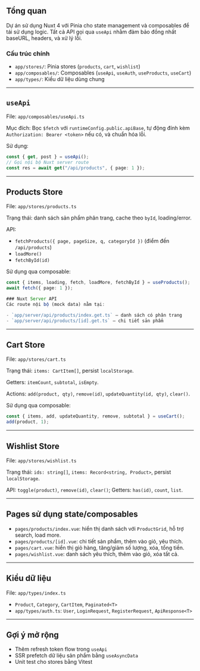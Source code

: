 ## Tổng quan

Dự án sử dụng Nuxt 4 với Pinia cho state management và composables để tái sử dụng logic. Tất cả API gọi qua `useApi` nhằm đảm bảo đồng nhất baseURL, headers, và xử lý lỗi.

### Cấu trúc chính

- `app/stores/`: Pinia stores (`products`, `cart`, `wishlist`)
- `app/composables/`: Composables (`useApi`, `useAuth`, `useProducts`, `useCart`)
- `app/types/`: Kiểu dữ liệu dùng chung

---

## `useApi`

File: `app/composables/useApi.ts`

Mục đích: Bọc `$fetch` với `runtimeConfig.public.apiBase`, tự động đính kèm `Authorization: Bearer <token>` nếu có, và chuẩn hóa lỗi.

Sử dụng:

```ts
const { get, post } = useApi();
// Gọi nội bộ Nuxt server route
const res = await get("/api/products", { page: 1 });
```

---

## Products Store

File: `app/stores/products.ts`

Trạng thái: danh sách sản phẩm phân trang, cache theo `byId`, loading/error.

API:

- `fetchProducts({ page, pageSize, q, categoryId })` (điểm đến `/api/products`)
- `loadMore()`
- `fetchById(id)`

Sử dụng qua composable:

```ts
const { items, loading, fetch, loadMore, fetchById } = useProducts();
await fetch({ page: 1 });

### Nuxt Server API
Các route nội bộ (mock data) nằm tại:

- `app/server/api/products/index.get.ts` — danh sách có phân trang
- `app/server/api/products/[id].get.ts` — chi tiết sản phẩm
```

---

## Cart Store

File: `app/stores/cart.ts`

Trạng thái: `items: CartItem[]`, persist `localStorage`.

Getters: `itemCount`, `subtotal`, `isEmpty`.

Actions: `add(product, qty)`, `remove(id)`, `updateQuantity(id, qty)`, `clear()`.

Sử dụng qua composable:

```ts
const { items, add, updateQuantity, remove, subtotal } = useCart();
add(product, 1);
```

---

## Wishlist Store

File: `app/stores/wishlist.ts`

Trạng thái: `ids: string[]`, `items: Record<string, Product>`, persist `localStorage`.

API: `toggle(product)`, `remove(id)`, `clear()`; Getters: `has(id)`, `count`, `list`.

---

## Pages sử dụng state/composables

- `pages/products/index.vue`: hiển thị danh sách với `ProductGrid`, hỗ trợ search, load more.
- `pages/products/[id].vue`: chi tiết sản phẩm, thêm vào giỏ, yêu thích.
- `pages/cart.vue`: hiển thị giỏ hàng, tăng/giảm số lượng, xóa, tổng tiền.
- `pages/wishlist.vue`: danh sách yêu thích, thêm vào giỏ, xóa tất cả.

---

## Kiểu dữ liệu

File: `app/types/index.ts`

- `Product`, `Category`, `CartItem`, `Paginated<T>`
- `app/types/auth.ts`: `User`, `LoginRequest`, `RegisterRequest`, `ApiResponse<T>`

---

## Gợi ý mở rộng

- Thêm refresh token flow trong `useApi`
- SSR prefetch dữ liệu sản phẩm bằng `useAsyncData`
- Unit test cho stores bằng Vitest
